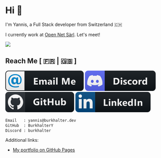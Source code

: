 # Hi 🥸

I'm Yannis, a Full Stack developer from Switzerland 🇨🇭

I currently work at [Open Net Sàrl](https://www.open-net.ch/). Let's meet!

![](https://komarev.com/ghpvc/?username=BurkhalterY&style=for-the-badge)

## Reach Me [ 🇫🇷 | 🇬🇧 ]

[![Email](medias/email_me.svg)](mailto:yannis@burkhalter.dev)
[![Discord](medias/discord.svg)](https://discord.com/users/317230160124313610)
[![GitHub](medias/github.svg)](https://github.com/BurkhalterY)
[![LinkedIn](medias/linkedin.svg)](https://www.linkedin.com/in/yannis-burkhalter)

    Email   : yannis@burkhalter.dev
    GitHub  : BurkhalterY
    Discord : burkhalter

Additional links:

- [My portfolio on GitHub Pages](https://burkhaltery.github.io/)
